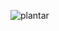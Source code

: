 ![plantar](https://static.vecteezy.com/system/resources/previews/009/257/891/original/hands-holding-a-green-young-plant-small-tree-isolate-background-png.png)
